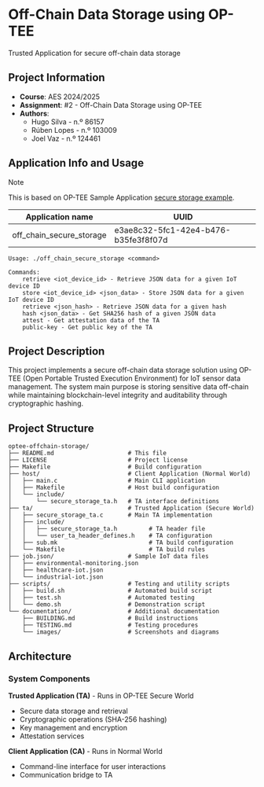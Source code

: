 # Off-Chain Data Storage using OP-TEE
Trusted Application for secure off-chain data storage

## Project Information
- **Course**: AES 2024/2025
- **Assignment**: #2 - Off-Chain Data Storage using OP-TEE
- **Authors**:
    - Hugo Silva - n.º 86157
    - Rúben Lopes - n.º 103009
    - Joel Vaz - n.º 124461


## Application Info and Usage

> [!NOTE]
> This is based on OP-TEE Sample Application [secure storage example](https://github.com/linaro-swg/optee_examples/tree/master/secure_storage).

| Application name         | UUID                                 |
| ------------------------ | ------------------------------------ |
| off_chain_secure_storage | e3ae8c32-5fc1-42e4-b476-b35fe3f8f07d |

```
Usage: ./off_chain_secure_storage <command>

Commands:
    retrieve <iot_device_id> - Retrieve JSON data for a given IoT device ID
    store <iot_device_id> <json_data> - Store JSON data for a given IoT device ID
    retrieve <json_hash> - Retrieve JSON data for a given hash
    hash <json_data> - Get SHA256 hash of a given JSON data
    attest - Get attestation data of the TA
    public-key - Get public key of the TA
```

## Project Description
This project implements a secure off-chain data storage solution using OP-TEE (Open Portable Trusted Execution Environment) for IoT sensor data management. The system main purpose is storing sensitive data off-chain while maintaining blockchain-level integrity and auditability through cryptographic hashing.


## Project Structure
```
optee-offchain-storage/
├── README.md                     # This file
├── LICENSE                       # Project license
├── Makefile                      # Build configuration
├── host/                         # Client Application (Normal World)
│   ├── main.c                    # Main CLI application
│   ├── Makefile                  # Host build configuration
│   └── include/
│       └── secure_storage_ta.h   # TA interface definitions
├── ta/                           # Trusted Application (Secure World)
│   ├── secure_storage_ta.c       # Main TA implementation
│   ├── include/
│   │   ├── secure_storage_ta.h         # TA header file
│   │   └── user_ta_header_defines.h    # TA configuration
│   ├── sub.mk                          # TA build configuration
│   └── Makefile                        # TA build rules
├── job.json/                     # Sample IoT data files
│   ├── environmental-monitoring.json
│   ├── healthcare-iot.json
│   └── industrial-iot.json
├── scripts/                      # Testing and utility scripts
│   ├── build.sh                  # Automated build script
│   ├── test.sh                   # Automated testing
│   └── demo.sh                   # Demonstration script
└── documentation/                # Additional documentation
    ├── BUILDING.md               # Build instructions
    ├── TESTING.md                # Testing procedures
    └── images/                   # Screenshots and diagrams
```

## Architecture
### System Components

**Trusted Application (TA)** - Runs in OP-TEE Secure World

- Secure data storage and retrieval
- Cryptographic operations (SHA-256 hashing)
- Key management and encryption
- Attestation services

**Client Application (CA)** - Runs in Normal World

- Command-line interface for user interactions
- Communication bridge to TA


